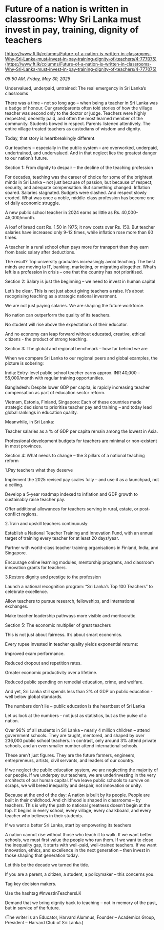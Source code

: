 # Future of a nation is written in classrooms: Why Sri Lanka must invest in pay, training, dignity of teachers

[https://www.ft.lk/columns/Future-of-a-nation-is-written-in-classrooms-Why-Sri-Lanka-must-invest-in-pay-training-dignity-of-teachers/4-777075](https://www.ft.lk/columns/Future-of-a-nation-is-written-in-classrooms-Why-Sri-Lanka-must-invest-in-pay-training-dignity-of-teachers/4-777075)

*05:50 AM, Friday, May 30, 2025*

Undervalued, underpaid, untrained: The real emergency in Sri Lanka’s classrooms

There was a time – not so long ago – when being a teacher in Sri Lanka was a badge of honour. Our grandparents often told stories of how the village teacher was second only to the doctor or judge. Teachers were highly respected, decently paid, and often the most learned member of the community. Students bowed in respect. Parents listened attentively. The entire village treated teachers as custodians of wisdom and dignity.

Today, that story is heartbreakingly different.

Our teachers – especially in the public system – are overworked, underpaid, undertrained, and undervalued. And in that neglect lies the greatest danger to our nation’s future.

Section 1: From dignity to despair – the decline of the teaching profession

For decades, teaching was the career of choice for some of the brightest minds in Sri Lanka – not just because of passion, but because of respect, security, and adequate compensation. But something changed. Inflation soared. Salaries stagnated. Budgets were slashed. And respect slowly eroded. What was once a noble, middle-class profession has become one of daily economic struggle.

A new public school teacher in 2024 earns as little as Rs. 40,000–45,000/month.

A loaf of bread cost Rs. 1.50 in 1975; it now costs over Rs. 150. But teacher salaries have increased only 9–12 times, while inflation rose more than 60 times.

A teacher in a rural school often pays more for transport than they earn from basic salary after deductions.

The result? Top university graduates increasingly avoid teaching. The best minds are moving to IT, banking, marketing, or migrating altogether. What’s left is a profession in crisis – one that the country has not prioritised.

Section 2: Salary is just the beginning – we need to invest in human capital

Let’s be clear. This is not just about giving teachers a raise. It’s about recognising teaching as a strategic national investment.

We are not just paying salaries. We are shaping the future workforce.

No nation can outperform the quality of its teachers.

No student will rise above the expectations of their educator.

And no economy can leap forward without educated, creative, ethical citizens - the product of strong teaching.

Section 3: The global and regional benchmark – how far behind we are

When we compare Sri Lanka to our regional peers and global examples, the picture is sobering:

India: Entry-level public school teacher earns approx. INR 40,000 –55,000/month with regular training opportunities.

Bangladesh: Despite lower GDP per capita, is rapidly increasing teacher compensation as part of education sector reform.

Vietnam, Estonia, Finland, Singapore: Each of these countries made strategic decisions to prioritise teacher pay and training – and today lead global rankings in education quality.

Meanwhile, in Sri Lanka:

Teacher salaries as a % of GDP per capita remain among the lowest in Asia.

Professional development budgets for teachers are minimal or non-existent in most provinces.

Section 4: What needs to change – the 3 pillars of a national teaching reform

1.Pay teachers what they deserve

Implement the 2025 revised pay scales fully – and use it as a launchpad, not a ceiling.

Develop a 5-year roadmap indexed to inflation and GDP growth to sustainably raise teacher pay.

Offer additional allowances for teachers serving in rural, estate, or post-conflict regions.

2.Train and upskill teachers continuously

Establish a National Teacher Training and Innovation Fund, with an annual target of training every teacher for at least 20 days/year.

Partner with world-class teacher training organisations in Finland, India, and Singapore.

Encourage online learning modules, mentorship programs, and classroom innovation grants for teachers.

3.Restore dignity and prestige to the profession

Launch a national recognition program: “Sri Lanka’s Top 100 Teachers” to celebrate excellence.

Allow teachers to pursue research, fellowships, and international exchanges.

Make teacher leadership pathways more visible and meritocratic.

Section 5: The economic multiplier of great teachers

This is not just about fairness. It’s about smart economics.

Every rupee invested in teacher quality yields exponential returns:

Improved exam performance.

Reduced dropout and repetition rates.

Greater economic productivity over a lifetime.

Reduced public spending on remedial education, crime, and welfare.

And yet, Sri Lanka still spends less than 2% of GDP on public education - well below global standards.

The numbers don’t lie – public education is the heartbeat of Sri Lanka

Let us look at the numbers – not just as statistics, but as the pulse of a nation.

Over 96% of all students in Sri Lanka – nearly 4 million children – attend government schools. They are taught, mentored, and shaped by over 236,000 public school teachers. In contrast, only around 3% attend private schools, and an even smaller number attend international schools.

These aren’t just figures. They are the future farmers, engineers, entrepreneurs, artists, civil servants, and leaders of our country.

If we neglect the public education system, we are neglecting the majority of our people. If we underpay our teachers, we are underinvesting in the very architects of our human capital. If we leave public schools to survive on scraps, we will breed inequality and despair, not innovation or unity.

Because at the end of the day: A nation is built by its people. People are built in their childhood. And childhood is shaped in classrooms – by teachers. This is why the path to national greatness doesn’t begin at the top. It begins in every school, every village, every chalkboard, and every teacher who believes in their students.

If we want a better Sri Lanka, start by empowering its teachers

A nation cannot rise without those who teach it to walk. If we want better schools, we must first value the people who run them. If we want to close the inequality gap, it starts with well-paid, well-trained teachers. If we want innovation, ethics, and excellence in the next generation – then invest in those shaping that generation today.

Let this be the decade we turned the tide.

If you are a parent, a citizen, a student, a policymaker – this concerns you.

Tag key decision makers.

Use the hashtag #InvestInTeachersLK

Demand that we bring dignity back to teaching – not in memory of the past, but in service of the future.

(The writer is an Educator, Harvard Alumnus, Founder – Academics Group, President – Harvard Club of Sri Lanka.)

